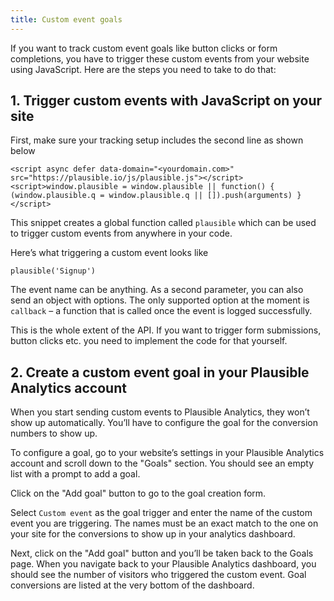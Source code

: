 ```yaml
---
title: Custom event goals
--- 
```


If you want to track custom event goals like button clicks or form completions, you have to trigger these custom events from your website using JavaScript. Here are the steps you need to take to do that:

## 1. Trigger custom events with JavaScript on your site

First, make sure your tracking setup includes the second line as shown below

``` 
<script async defer data-domain="<yourdomain.com>" src="https://plausible.io/js/plausible.js"></script>
<script>window.plausible = window.plausible || function() { (window.plausible.q = window.plausible.q || []).push(arguments) }</script> 
```

This snippet creates a global function called `plausible` which can be used to trigger custom events from anywhere in your code.

Here’s what triggering a custom event looks like

``` plausible('Signup') ```

The event name can be anything. As a second parameter, you can also send an object with options. The only supported option at the moment is `callback` – a function that is called once the event is logged successfully.

This is the whole extent of the API. If you want to trigger form submissions, button clicks etc. you need to implement the code for that yourself.

## 2. Create a custom event goal in your Plausible Analytics account

When you start sending custom events to Plausible Analytics, they won’t show up automatically. You’ll have to configure the goal for the conversion numbers to show up.

To configure a goal, go to your website’s settings in your Plausible Analytics account and scroll down to the "Goals" section. You should see an empty list with a prompt to add a goal.

Click on the "Add goal" button to go to the goal creation form.

Select `Custom event` as the goal trigger and enter the name of the custom event you are triggering. The names must be an exact match to the one on your site for the conversions to show up in your analytics dashboard.

Next, click on the "Add goal" button and you’ll be taken back to the Goals page. When you navigate back to your Plausible Analytics dashboard, you should see the number of visitors who triggered the custom event. Goal conversions are listed at the very bottom of the dashboard.
